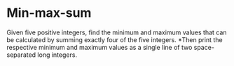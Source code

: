 # Min-max-sum
Given five positive integers, find the minimum and maximum values that can be calculated by summing exactly four of the five integers.   *Then print the respective minimum and maximum values as a single line of two space-separated long integers.
